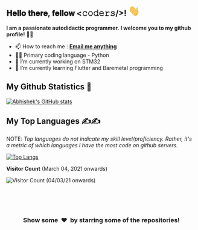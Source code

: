 <h2> 𝐇𝐞𝐥𝐥𝐨 𝐭𝐡𝐞𝐫𝐞, 𝐟𝐞𝐥𝐥𝐨𝐰 <𝚌𝚘𝚍𝚎𝚛𝚜/>! <img src="https://raw.githubusercontent.com/ABSphreak/ABSphreak/master/gifs/Hi.gif" width="30px"></h2>

**I am a passionate autodidactic programmer.**
**I welcome you to my github profile!** 🤗🤗


- 📫 How to reach me : **[Email me anything](mailto:fabhi@protonmail.com)**
- 🤷‍♂️ Primary coding language - Python
- 🔭 I’m currently working on STM32
- 🌱 I’m currently learning Flutter and Baremetal programming


## My Github Statistics 🧐
[![Abhishek's GitHub stats](https://github-readme-stats.vercel.app/api?username=fabhi&show_icons=true&theme=highcontrast&count_private=true)](https://github.com/fabhi/)


## My Top Languages ✍✍
NOTE: *Top languages do not indicate my skill level/proficiency. Rather, it's a metric of which languages I have the most code on github servers.*

[![Top Langs](https://github-readme-stats.vercel.app/api/top-langs/?username=fabhi&theme=chartreuse-dark)](https://github.com/fabhi)

**Visitor Count**  (March 04, 2021 onwards)

![Visitor Count (04/03/21 onwards)](https://profile-counter.glitch.me/{fabhi}/count.svg)

<!--
**Fabhi/Fabhi** is a ✨ _special_ ✨ repository because its `README.md` (this file) appears on your GitHub profile.
Here are some ideas to get you started:

- 🔭 I’m currently working on STM32
- 🌱 I’m currently learning Flutter and Baremetal programming
- 👯 I’m looking to collaborate on 
- 🤔 I’m looking for help with ...
- 💬 Ask me about ...
- 📫 How to reach me : **[Email](mailto:fabhi@protonmail.com)**
- 😄 Pronouns: ...
- ⚡ Fun fact: ...
-->

</br>
</br>
</br>

<h3 align="center">Show some &nbsp;❤️&nbsp; by starring some of the repositories!</h3>
